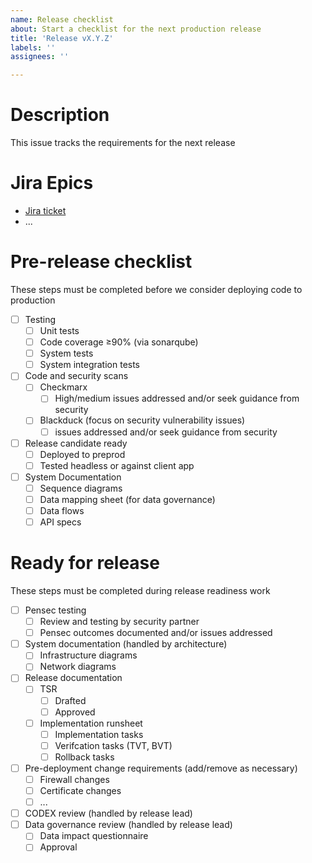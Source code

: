 ```yaml
---
name: Release checklist
about: Start a checklist for the next production release
title: 'Release vX.Y.Z'
labels: ''
assignees: ''

---
```

# Description

This issue tracks the requirements for the next release

<Please provide a brief description for what will be released>

# Jira Epics

* [Jira ticket](link)
* ...

# Pre-release checklist

These steps must be completed before we consider deploying code to production

- [ ] Testing
  - [ ] Unit tests
  - [ ] Code coverage ≥90% (via sonarqube)
  - [ ] System tests
  - [ ] System integration tests
- [ ] Code and security scans
  - [ ] Checkmarx
    - [ ] High/medium issues addressed and/or seek guidance from security
  - [ ] Blackduck (focus on security vulnerability issues)
    - [ ] issues addressed and/or seek guidance from security
- [ ] Release candidate ready
  - [ ] Deployed to preprod
  - [ ] Tested headless or against client app
- [ ] System Documentation
  - [ ] Sequence diagrams
  - [ ] Data mapping sheet (for data governance)
  - [ ] Data flows
  - [ ] API specs

# Ready for release

These steps must be completed during release readiness work

- [ ] Pensec testing
  - [ ] Review and testing by security partner
  - [ ] Pensec outcomes documented and/or issues addressed
- [ ] System documentation (handled by architecture)
  - [ ] Infrastructure diagrams
  - [ ] Network diagrams
- [ ] Release documentation
  - [ ] TSR
    - [ ] Drafted
    - [ ] Approved
  - [ ] Implementation runsheet
    - [ ] Implementation tasks
    - [ ] Verifcation tasks (TVT, BVT)
    - [ ] Rollback tasks
- [ ] Pre-deployment change requirements (add/remove as necessary)
  - [ ] Firewall changes
  - [ ] Certificate changes
  - [ ] ...
- [ ] CODEX review (handled by release lead)
- [ ] Data governance review (handled by release lead)
  - [ ] Data impact questionnaire
  - [ ] Approval
